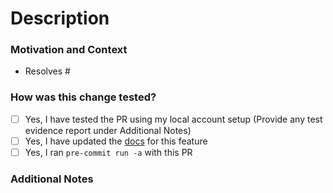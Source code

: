 # Description

<!--
🛑 Please open an issue first to discuss any significant work and flesh out details/direction - we would hate for your time to be wasted.
Consult the [CONTRIBUTING](https://github.com/aws-ia/terraform-aws-eks-blueprints/blob/main/CONTRIBUTING.md#contributing-via-pull-requests) guide for submitting pull-requests.

A brief description of the change being made with this pull request.
-->

### Motivation and Context

<!-- What inspired you to submit this pull request? -->
- Resolves #<issue-number>

### How was this change tested?

- [ ] Yes, I have tested the PR using my local account setup (Provide any test evidence report under Additional Notes)
- [ ] Yes, I have updated the [docs](https://github.com/aws-ia/terraform-aws-eks-blueprints/tree/main/docs) for this feature
- [ ] Yes, I ran `pre-commit run -a` with this PR

### Additional Notes

<!-- Anything else we should know when reviewing? -->
